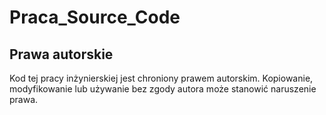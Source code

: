 # Praca_Source_Code
## Prawa autorskie  
Kod tej pracy inżynierskiej jest chroniony prawem autorskim. Kopiowanie, modyfikowanie lub używanie bez zgody autora może stanowić naruszenie prawa.
